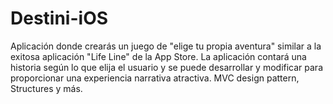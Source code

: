 # Destini-iOS

Aplicación donde crearás un juego de "elige tu propia aventura" similar a la exitosa aplicación "Life Line" de la App Store. La aplicación contará una historia según lo que elija el usuario y se puede desarrollar y modificar para proporcionar una experiencia narrativa atractiva. MVC design pattern, Structures y más.
